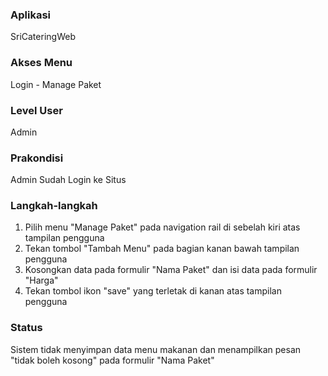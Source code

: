 ### Aplikasi

SriCateringWeb

### Akses Menu

Login - Manage Paket

### Level User

Admin

### Prakondisi

Admin Sudah Login ke Situs

### Langkah-langkah

1. Pilih menu "Manage Paket" pada navigation rail di sebelah kiri atas tampilan pengguna
2. Tekan tombol "Tambah Menu" pada bagian kanan bawah tampilan pengguna
3. Kosongkan data pada formulir "Nama Paket" dan isi data pada formulir "Harga"
4. Tekan tombol ikon "save" yang terletak di kanan atas tampilan pengguna

### Status
Sistem tidak menyimpan data menu makanan dan menampilkan pesan "tidak boleh kosong" pada formulir "Nama Paket"